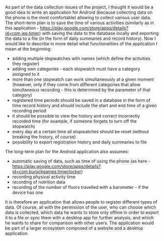 As part of the data collection issues of the project, I thought it would be a good idea to write an application for Android (because collecting data on the phone is the most comfortable) allowing to collect various user data. The short-term plan is to save the time of various activities (similarly as in this application - https://play.google.com/store/apps/details?id=com.jee.timer) with saving the data to the database locally and exporting the data to a file (in the form of daily summaries and record history).
Now I would like to describe in more detail what functionalities of the application I mean at the beginning:
- adding multiple stopwatches with names (which define the activities they register)
- adding own categories - each stopwatch must have a category assigned to it
- more than one stopwatch can work simultaneously at a given moment (however, only if they come from different categories that allow simultaneous recording - this is determined by the parameter of that category)
- registered time periods should be saved in a database in the form of time record history and should include the start and end time of a given recording period
- it should be possible to view the history and correct incorrectly recorded time (for example, if someone forgets to turn off the stopwatch)
- every day at a certain time all stopwatches should be reset (without breaking the history, of course)
 - possibility to export registration history and daily summaries to file

The long-term plan for the Android application also assumes:
 - automatic saving of data, such as time of using the phone (as here - https://play.google.com/store/apps/details?id=com.burockgames.timeclocker)
 - recording physical activity time
 - recording of nutrition data
 - recording of the number of floors travelled with a barometer - if the device has one

It is therefore an application that allows people to register different types of data. Of course, all with the permission of the user, who can choose which data is collected, which data he wants to store only offline in order to export it to a file or sync them with a desktop app for further analysis, and which he wants to share for comparison with other users. The application would be part of a larger ecosystem composed of a website and a desktop application.
